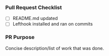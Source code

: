 ### Pull Request Checklist

* [ ] README.md updated
* [ ] Lefthook installed and ran on commits

### PR Purpose

Concise description/list of work that was done.
